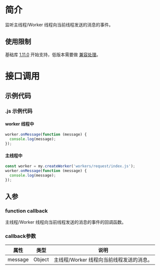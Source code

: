 
# 简介
监听主线程/Worker 线程向当前线程发送的消息的事件。

## 使用限制
基础库 [1.11.0](https://opendocs.alipay.com/mini/framework/lib) 开始支持，低版本需要做 [兼容处理](https://docs.alipay.com/mini/framework/compatibility)。

# 接口调用

## 示例代码

### .js 示例代码

#### worker 线程中
```javascript
worker.onMessage(function (message) {
  console.log(message);
});
```

#### 主线程中
```javascript
const worker = my.createWorker('workers/request/index.js');
worker.onMessage(function (message) {
  console.log(message);
});
```

## 入参

### function callback
主线程/Worker 线程向当前线程发送的消息的事件的回调函数。

### callback参数
| **属性** | **类型** | **说明** |
| --- | --- | --- |
| message | Object | 主线程/Worker 线程向当前线程发送的消息。 |

